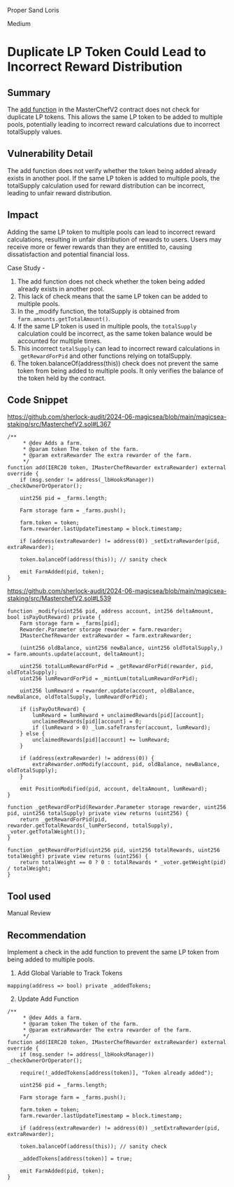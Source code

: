 Proper Sand Loris

Medium

# Duplicate LP Token Could Lead to Incorrect Reward Distribution

## Summary

The [add function](https://github.com/sherlock-audit/2024-06-magicsea/blob/main/magicsea-staking/src/MasterchefV2.sol#L367) in the MasterChefV2 contract does not check for duplicate LP tokens. This allows the same LP token to be added to multiple pools, potentially leading to incorrect reward calculations due to incorrect totalSupply values.

## Vulnerability Detail

The add function does not verify whether the token being added already exists in another pool. If the same LP token is added to multiple pools, the totalSupply calculation used for reward distribution can be incorrect, leading to unfair reward distribution.

## Impact

Adding the same LP token to multiple pools can lead to incorrect reward calculations, resulting in unfair distribution of rewards to users. Users may receive more or fewer rewards than they are entitled to, causing dissatisfaction and potential financial loss.

Case Study - 
1. The add function does not check whether the token being added already exists in another pool.
2. This lack of check means that the same LP token can be added to multiple pools.
3. In the _modify function, the totalSupply is obtained from `farm.amounts.getTotalAmount()`.
4. If the same LP token is used in multiple pools, the `totalSupply` calculation could be incorrect, as the same token balance would be accounted for multiple times.
5. This incorrect `totalSupply` can lead to incorrect reward calculations in `_getRewardForPid` and other functions relying on totalSupply.
6. The token.balanceOf(address(this)) check does not prevent the same token from being added to multiple pools. It only verifies the balance of the token held by the contract.

## Code Snippet

https://github.com/sherlock-audit/2024-06-magicsea/blob/main/magicsea-staking/src/MasterchefV2.sol#L367

```solidity
/**
     * @dev Adds a farm.
     * @param token The token of the farm.
     * @param extraRewarder The extra rewarder of the farm.
     */
function add(IERC20 token, IMasterChefRewarder extraRewarder) external override {
    if (msg.sender != address(_lbHooksManager)) _checkOwnerOrOperator();

    uint256 pid = _farms.length;

    Farm storage farm = _farms.push();

    farm.token = token;
    farm.rewarder.lastUpdateTimestamp = block.timestamp;

    if (address(extraRewarder) != address(0)) _setExtraRewarder(pid, extraRewarder);

    token.balanceOf(address(this)); // sanity check

    emit FarmAdded(pid, token);
}
```
https://github.com/sherlock-audit/2024-06-magicsea/blob/main/magicsea-staking/src/MasterchefV2.sol#L539
```solidity
function _modify(uint256 pid, address account, int256 deltaAmount, bool isPayOutReward) private {
    Farm storage farm = _farms[pid];
    Rewarder.Parameter storage rewarder = farm.rewarder;
    IMasterChefRewarder extraRewarder = farm.extraRewarder;

    (uint256 oldBalance, uint256 newBalance, uint256 oldTotalSupply,) = farm.amounts.update(account, deltaAmount);

    uint256 totalLumRewardForPid = _getRewardForPid(rewarder, pid, oldTotalSupply);
    uint256 lumRewardForPid = _mintLum(totalLumRewardForPid);

    uint256 lumReward = rewarder.update(account, oldBalance, newBalance, oldTotalSupply, lumRewardForPid);

    if (isPayOutReward) {
        lumReward = lumReward + unclaimedRewards[pid][account];
        unclaimedRewards[pid][account] = 0;
        if (lumReward > 0) _lum.safeTransfer(account, lumReward);
    } else {
        unclaimedRewards[pid][account] += lumReward;
    }

    if (address(extraRewarder) != address(0)) {
        extraRewarder.onModify(account, pid, oldBalance, newBalance, oldTotalSupply);
    }

    emit PositionModified(pid, account, deltaAmount, lumReward);
}
```

```solidity
function _getRewardForPid(Rewarder.Parameter storage rewarder, uint256 pid, uint256 totalSupply) private view returns (uint256) {
    return _getRewardForPid(pid, rewarder.getTotalRewards(_lumPerSecond, totalSupply), _voter.getTotalWeight());
}

function _getRewardForPid(uint256 pid, uint256 totalRewards, uint256 totalWeight) private view returns (uint256) {
    return totalWeight == 0 ? 0 : totalRewards * _voter.getWeight(pid) / totalWeight;
}
```

## Tool used

Manual Review

## Recommendation

Implement a check in the add function to prevent the same LP token from being added to multiple pools.
1. Add Global Variable to Track Tokens
```solidity
mapping(address => bool) private _addedTokens;
```

2. Update Add Function
```solidity
/**
     * @dev Adds a farm.
     * @param token The token of the farm.
     * @param extraRewarder The extra rewarder of the farm.
     */
function add(IERC20 token, IMasterChefRewarder extraRewarder) external override {
    if (msg.sender != address(_lbHooksManager)) _checkOwnerOrOperator();

    require(!_addedTokens[address(token)], "Token already added");

    uint256 pid = _farms.length;

    Farm storage farm = _farms.push();

    farm.token = token;
    farm.rewarder.lastUpdateTimestamp = block.timestamp;

    if (address(extraRewarder) != address(0)) _setExtraRewarder(pid, extraRewarder);

    token.balanceOf(address(this)); // sanity check

    _addedTokens[address(token)] = true;

    emit FarmAdded(pid, token);
}
```

